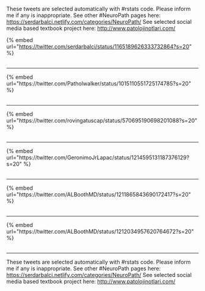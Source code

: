 

These tweets are selected automatically with #rstats code. Please inform me if any is inappropriate.
See other #NeuroPath pages here: https://serdarbalci.netlify.com/categories/NeuroPath/ 
See selected social media based textbook project here: http://www.patolojinotlari.com/

{% embed url="https://twitter.com/serdarbalci/status/1165189626333732864?s=20" %}<br>
<br>
<hr>
{% embed url="https://twitter.com/Patholwalker/status/1015110551725174785?s=20" %}<br>
<br>
<hr>
{% embed url="https://twitter.com/rovingatuscap/status/570695190698201088?s=20" %}<br>
<br>
<hr>
{% embed url="https://twitter.com/GeronimoJrLapac/status/1214595131187376129?s=20" %}<br>
<br>
<hr>
{% embed url="https://twitter.com/ALBoothMD/status/1211865843690172417?s=20" %}<br>
<br>
<hr>
{% embed url="https://twitter.com/ALBoothMD/status/1212034957620764672?s=20" %}<br>
<br>
<hr>


These tweets are selected automatically with #rstats code. Please inform me if any is inappropriate.
See other #NeuroPath pages here: https://serdarbalci.netlify.com/categories/NeuroPath/ 
See selected social media based textbook project here: http://www.patolojinotlari.com/
